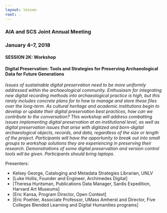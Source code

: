 ```yaml
---
layout: lesson
root: .
---
```

### AIA and SCS Joint Annual Meeting 
### January 4–7, 2018
#### SESSION 2K: Workshop
#### Digital Preservation: Tools and Strategies for Preserving Archaeological Data for Future Generations

*Issues of sustainable digital preservation need to be more uniformly addressed
within the archaeological community. Enthusiasm for integrating new digital
recording methods into archaeological practice is high, but this rarely includes
concrete plans for to how to manage and store these files over the long-term. As
cultural heritage and academic institutions begin to develop or update their digital
preservation best practices, how can we contribute to the conversation? This
workshop will address combatting issues implementing digital preservation at an
institutional level, as well as digital preservation issues that arise with digitized
and born-digital archaeological objects, records, and data, regardless of the size
or length of the project. Participants will have the opportunity to break out into
small groups to workshop solutions they are experiencing in preserving their research.
Demonstrations of some digital preservation and version control tools will
be given. Participants should bring laptops.*

Presenters:

* Kelsey George, Cataloging and Metadata Strategies Librarian, UNLV
* [Luke Hollis, Founder and Engineer, Archimedes Digital]
* [Theresa Huntsman, Publications Data Manager, Sardis Expedition, Harvard Art Museums]
* [Eric Kansa, Program Director, Open Context]
* [Eric Poehler, Associate Professor, UMass Amherst and Director, Five Colleges Blended Learning and Digital Humanities programs]


[Luke Hollis]: https://archimedes.digital/about
[Theresa Huntsman]: http://harvardartmuseums.academia.edu/TheresaHuntsman
[Eric Kansa]: http://dlab.berkeley.edu/people/eric-kansa
[Eric Poehler]: https://www.umass.edu/classics/member/eric-poehler